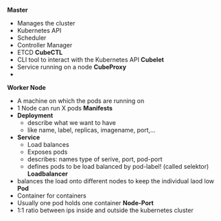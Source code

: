 **Master**
- Manages the cluster
- Kubernetes API
- Scheduler
- Controller Manager
- ETCD
**CubeCTL**
- CLI tool to interact with the Kubernetes API
**Cubelet**
- Service running on a node
**CubeProxy**
- 
**Worker Node** 
- A machine on which the pods are running on
- 1 Node can run X pods
**Manifests**
- **Deployment**
	- describe what we want to have
	- like name, label, replicas, imagename, port,...
- **Service**
	- Load balances
	- Exposes pods 
	- describes: names type of serive, port, pod-port
	- defines pods to be load balanced by pod-label! (called selektor)
**Loadbalancer**
- balances the load onto different nodes to keep the individual laod low 
**Pod**
- Container for containers
- Usually one pod holds one container
**Node-Port**
- 1:1 ratio between ips inside and outside the kubernetes cluster
